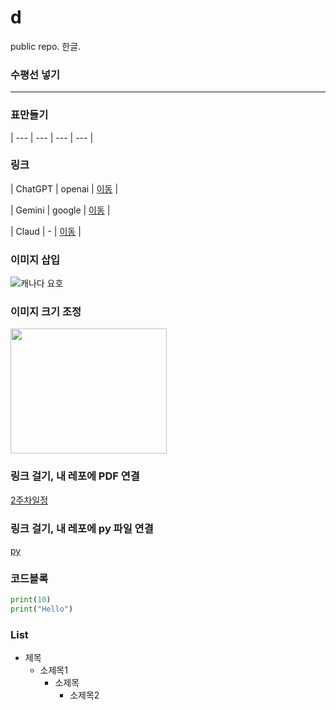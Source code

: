 # d
public repo. 한글.

### 수평선 넣기

-----------------------------------------------------------------------

### 표만들기
| --- | --- | --- | --- |

### 링크
| ChatGPT | openai | [이동](https://chatgpt.com/) |

| Gemini | google | [이동](https://gemini.google.com/app) |

| Claud | - | [이동](https://claude.ai/chats) |

### 이미지 삽입

![캐나다 요호](https://postimg.cc/8fJCWWCH)

### 이미지 크기 조정

<img src = "https://postimg.cc/8fJCWWCH" width = "250" height = "200" >

### 링크 걸기, 내 레포에 PDF 연결

[2주차일정](./240610_240614_2주차.pdf)

### 링크 걸기, 내 레포에 py 파일 연결

[py](./test1.py)

### 코드블록

```python
print(10)
print("Hello")
```

### List

* 제목
  * 소제목1
    * 소제목
      * 소제목2


